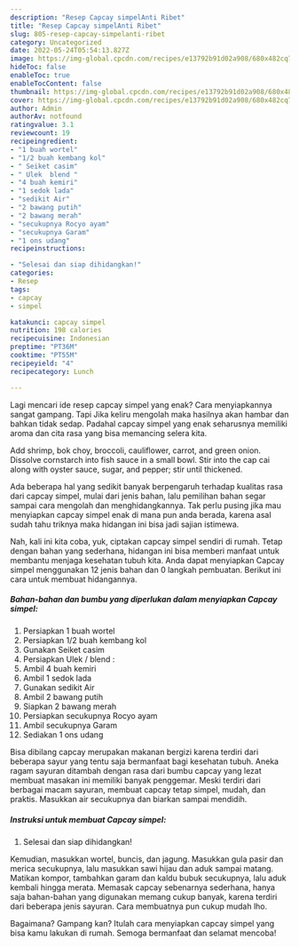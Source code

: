 ```yaml
---
description: "Resep Capcay simpelAnti Ribet"
title: "Resep Capcay simpelAnti Ribet"
slug: 805-resep-capcay-simpelanti-ribet
category: Uncategorized
date: 2022-05-24T05:54:13.827Z
image: https://img-global.cpcdn.com/recipes/e13792b91d02a908/680x482cq70/capcay-simpel-foto-resep-utama.jpg
hideToc: false
enableToc: true
enableTocContent: false
thumbnail: https://img-global.cpcdn.com/recipes/e13792b91d02a908/680x482cq70/capcay-simpel-foto-resep-utama.jpg
cover: https://img-global.cpcdn.com/recipes/e13792b91d02a908/680x482cq70/capcay-simpel-foto-resep-utama.jpg
author: Admin
authorAv: notfound
ratingvalue: 3.1
reviewcount: 19
recipeingredient:
- "1 buah wortel"
- "1/2 buah kembang kol"
- " Seiket casim"
- " Ulek  blend "
- "4 buah kemiri"
- "1 sedok lada"
- "sedikit Air"
- "2 bawang putih"
- "2 bawang merah"
- "secukupnya Rocyo ayam"
- "secukupnya Garam"
- "1 ons udang"
recipeinstructions:

- "Selesai dan siap dihidangkan!"
categories:
- Resep
tags:
- capcay
- simpel

katakunci: capcay simpel 
nutrition: 198 calories
recipecuisine: Indonesian
preptime: "PT36M"
cooktime: "PT55M"
recipeyield: "4"
recipecategory: Lunch

---
```



Lagi mencari ide resep capcay simpel yang enak? Cara menyiapkannya sangat gampang. Tapi Jika keliru mengolah maka hasilnya akan hambar dan bahkan tidak sedap. Padahal capcay simpel yang enak seharusnya memiliki aroma dan cita rasa yang bisa memancing selera kita.


Add shrimp, bok choy, broccoli, cauliflower, carrot, and green onion. Dissolve cornstarch into fish sauce in a small bowl. Stir into the cap cai along with oyster sauce, sugar, and pepper; stir until thickened.

Ada beberapa hal yang sedikit banyak berpengaruh terhadap kualitas rasa dari capcay simpel, mulai dari jenis bahan, lalu pemilihan bahan segar sampai cara mengolah dan menghidangkannya. Tak perlu pusing jika mau menyiapkan capcay simpel enak di mana pun anda berada, karena asal sudah tahu triknya maka hidangan ini bisa jadi sajian istimewa.


Nah, kali ini kita coba, yuk, ciptakan capcay simpel sendiri di rumah. Tetap dengan bahan yang sederhana, hidangan ini bisa memberi manfaat untuk membantu menjaga kesehatan tubuh kita. Anda dapat menyiapkan Capcay simpel menggunakan 12 jenis bahan dan 0 langkah pembuatan. Berikut ini cara untuk membuat hidangannya.

<!--inarticleads1-->

##### Bahan-bahan dan bumbu yang diperlukan dalam menyiapkan Capcay simpel:

1. Persiapkan 1 buah wortel
1. Persiapkan 1/2 buah kembang kol
1. Gunakan  Seiket casim
1. Persiapkan  Ulek / blend :
1. Ambil 4 buah kemiri
1. Ambil 1 sedok lada
1. Gunakan sedikit Air
1. Ambil 2 bawang putih
1. Siapkan 2 bawang merah
1. Persiapkan secukupnya Rocyo ayam
1. Ambil secukupnya Garam
1. Sediakan 1 ons udang


Bisa dibilang capcay merupakan makanan bergizi karena terdiri dari beberapa sayur yang tentu saja bermanfaat bagi kesehatan tubuh. Aneka ragam sayuran ditambah dengan rasa dari bumbu capcay yang lezat membuat masakan ini memiliki banyak penggemar. Meski terdiri dari berbagai macam sayuran, membuat capcay tetap simpel, mudah, dan praktis. Masukkan air secukupnya dan biarkan sampai mendidih. 

<!--inarticleads2-->

##### Instruksi untuk membuat Capcay simpel:


1. Selesai dan siap dihidangkan!

Kemudian, masukkan wortel, buncis, dan jagung. Masukkan gula pasir dan merica secukupnya, lalu masukkan sawi hijau dan aduk sampai matang. Matikan kompor, tambahkan garam dan kaldu bubuk secukupnya, lalu aduk kembali hingga merata. Memasak capcay sebenarnya sederhana, hanya saja bahan-bahan yang digunakan memang cukup banyak, karena terdiri dari beberapa jenis sayuran. Cara membuatnya pun cukup mudah lho. 

Bagaimana? Gampang kan? Itulah cara menyiapkan capcay simpel yang bisa kamu lakukan di rumah. Semoga bermanfaat dan selamat mencoba!
